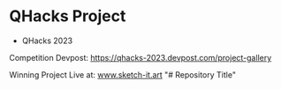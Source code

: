# QHacks Project

- QHacks 2023

Competition Devpost:
https://qhacks-2023.devpost.com/project-gallery

Winning Project Live at:
www.sketch-it.art
"# Repository Title" 
